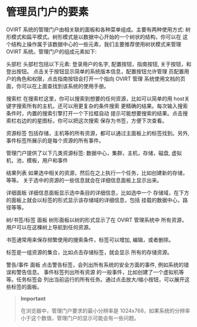 # 管理员门户的要素

OVIRT 系统的管理门户由相关联的面板和各种菜单组成。主要有两种使用方式:
树形模式和扁平模式。树形模式是以数据中心开始的一个树状的结构，你可以在
这个结构上操作属于该数据中心的一些元素，我们主要推荐使用树状模式来管理
OVIRT 系统。管理门户的组成元素如下:

头部栏
头部栏包括以下元素: 登录用户的名字, 配置按钮，指南按钮,
关于按钮，和登出按钮。
点击关于按钮显示简单的系统版本信息，配置按钮允许管理
员配置用户的角色和权限，点击指南按钮会打开一个指向 OVIRT 管理
系统使用文档的页面，你可以在上面查找到该系统的使用手册。

搜索栏
在搜索栏这里，你可以搜索到想要的任何资源，比如可以简单的用
host关键字搜索所有的主机，还可以用更复杂的条件搜索
更精确的结果。每次输入搜索条件时，内置的搜索引擎打开一个下拉框自动
提示可能想要搜索的结果。点击搜索栏右边的的星图标，你可以把这次搜索
保存为书签，方便下次查看。

资源标签
包括存储，主机等的所有资源，都可以通过主面板上的标签找到。另外,
事件标签所展示的是每个资源的所有事件。

管理门户提供了以下几类资源标签: 数据中心，集群，主机，存储，磁盘,
虚拟机，池，模板，用户和事件

结果列表
如果选中相关的资源，然后在之上执行一个任务，比如创建新的存储，等等。
关于选中的资源的一些信息就会在详细信息面板上显示出来。

详细面板
详细信息面板显示选中条目的详细信息，比如选中一个
存储域，在下方的面板上就会以标签的形式显示该存储域的详细信息，包括
挂载的数据中心，路径等等。

树/书签/标签 面板
树形面板以树的形式显示了在 OVIRT 管理系统中
所有资源，用户可以在这棵树上导航到任何资源。

书签通常用来保存频繁使用的搜索条件，标签可以增加, 编辑，或者删除。

标签是一组资源的集合，比如点击存储标签，就会显示 所有的存储资源。

警告/事件 面板
点击警告标签，会列出所有系统的安全方面的事件, 例如系统的错误和警告信息。
事件标签列出所有资源 的一般事件，比如创建了一个虚拟机等等。任务标签会
列出当前运行的所有任务。通过点击放大/缩小按钮，可以展开这些标签的面板。

> **Important**
>
> 在浏览器中，管理门户要求的最小分辨率是 1024x768，如果系统的分辨率
> 小于这个数值，管理门户的显示可能会有一些问题。
